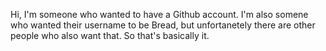 Hi, I'm someone who wanted to have a Github account. I'm also somene who wanted their username to be Bread, but unfortanetely there are other people who also want that.
So that's basically it.
